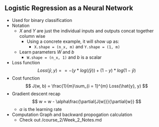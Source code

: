 ## Logistic Regression as a Neural Network

* Used for binary classification
* Notation
    * $X$ and $Y$ are just the individual inputs and outputs concat together column wise
        * Using a concrete example, it will show up as:
            * `X.shape = (n_x, m)` and `Y.shape = (1, m)`
    * Learn parameters $W$ and $b$
        * `W.shape = (n_x, 1)` and $b$ is a scalar
* Loss function
    $$
    Loss(\hat{y}, y) = = - (y * log(\hat(y)) + (1 - y) * log(1 - \hat{y})
    $$
* Cost function
    $$
    J(w, b) = \frac{1}{m}\sum_{i = 1}^{m} Loss(\hat{y}, y)
    $$
* Gradient descent recap
    $$
        w = w - \alpha\frac{\partial{J(w)}}{\partial{w}}
    $$
    * $\alpha$ is the learning rate
* Computation Graph and backward propogation calculation
    * Check out /course_2/Week_2_Notes.md
